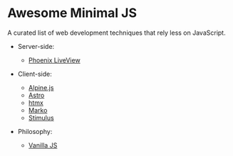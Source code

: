 # Awesome Minimal JS

A curated list of web development techniques that rely less on JavaScript.

- Server-side:

  - [Phoenix LiveView](https://github.com/phoenixframework/phoenix_live_view)

- Client-side:

  - [Alpine.js](https://alpinejs.dev)
  - [Astro](https://astro.build)
  - [htmx](https://htmx.org)
  - [Marko](https://markojs.com)
  - [Stimulus](https://stimulus.hotwire.dev)

- Philosophy:

  - [Vanilla JS](http://vanilla-js.com)
